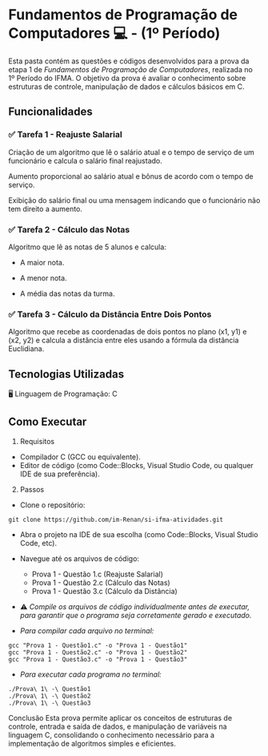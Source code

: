 # Fundamentos de Programação de Computadores 💻 - (1º Período)
Esta pasta contém as questões e códigos desenvolvidos para a prova da etapa 1 de *Fundamentos de Programação de Computadores*, realizada no 1º Período do IFMA. O objetivo da prova é avaliar o conhecimento sobre estruturas de controle, manipulação de dados e cálculos básicos em C.

## Funcionalidades
### ✅ Tarefa 1 - Reajuste Salarial
Criação de um algoritmo que lê o salário atual e o tempo de serviço de um funcionário e calcula o salário final reajustado.

Aumento proporcional ao salário atual e bônus de acordo com o tempo de serviço.

Exibição do salário final ou uma mensagem indicando que o funcionário não tem direito a aumento.

### ✅ Tarefa 2 - Cálculo das Notas
Algoritmo que lê as notas de 5 alunos e calcula:

- A maior nota.

- A menor nota.

- A média das notas da turma.

### ✅ Tarefa 3 - Cálculo da Distância Entre Dois Pontos
Algoritmo que recebe as coordenadas de dois pontos no plano (x1, y1) e (x2, y2) e calcula a distância entre eles usando a fórmula da distância Euclidiana.

## Tecnologias Utilizadas
🖥️ Linguagem de Programação: C

## Como Executar
1. Requisitos
- Compilador C (GCC ou equivalente).
- Editor de código (como Code::Blocks, Visual Studio Code, ou qualquer IDE de sua preferência).

2. Passos
- Clone o repositório:
```
git clone https://github.com/im-Renan/si-ifma-atividades.git
```
- Abra o projeto na IDE de sua escolha (como Code::Blocks, Visual Studio Code, etc).
- Navegue até os arquivos de código:
    - Prova 1 - Questão 1.c (Reajuste Salarial)
    - Prova 1 - Questão 2.c (Cálculo das Notas)
    - Prova 1 - Questão 3.c (Cálculo da Distância)

- ⚠️ _Compile os arquivos de código individualmente antes de executar, para garantir que o programa seja corretamente gerado e executado._

- *Para compilar cada arquivo no terminal:*
```
gcc "Prova 1 - Questão1.c" -o "Prova 1 - Questão1"
gcc "Prova 1 - Questão2.c" -o "Prova 1 - Questão2"
gcc "Prova 1 - Questão3.c" -o "Prova 1 - Questão3"
```

- *Para executar cada programa no terminal:*
```
./Prova\ 1\ -\ Questão1
./Prova\ 1\ -\ Questão2
./Prova\ 1\ -\ Questão3
```
Conclusão
Esta prova permite aplicar os conceitos de estruturas de controle, entrada e saída de dados, e manipulação de variáveis na linguagem C, consolidando o conhecimento necessário para a implementação de algoritmos simples e eficientes.
